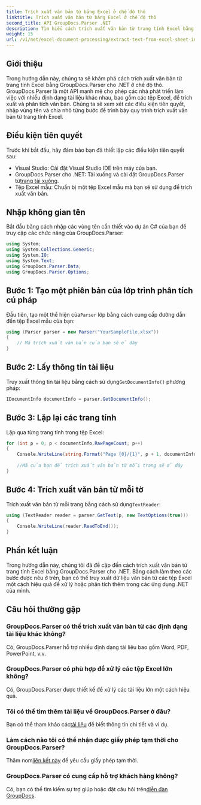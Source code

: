 ```yaml
---
title: Trích xuất văn bản từ bảng Excel ở chế độ thô
linktitle: Trích xuất văn bản từ bảng Excel ở chế độ thô
second_title: API GroupDocs.Parser .NET
description: Tìm hiểu cách trích xuất văn bản từ trang tính Excel bằng GroupDocs.Parser cho .NET trong hướng dẫn toàn diện này. Tải xuống và bắt đầu phân tích cú pháp.
weight: 15
url: /vi/net/excel-document-processing/extract-text-from-excel-sheet-in-raw-mode/
---
```

## Giới thiệu
Trong hướng dẫn này, chúng ta sẽ khám phá cách trích xuất văn bản từ trang tính Excel bằng GroupDocs.Parser cho .NET ở chế độ thô. GroupDocs.Parser là một API mạnh mẽ cho phép các nhà phát triển làm việc với nhiều định dạng tài liệu khác nhau, bao gồm các tệp Excel, để trích xuất và phân tích văn bản. Chúng ta sẽ xem xét các điều kiện tiên quyết, nhập vùng tên và chia nhỏ từng bước để trình bày quy trình trích xuất văn bản từ trang tính Excel.
## Điều kiện tiên quyết
Trước khi bắt đầu, hãy đảm bảo bạn đã thiết lập các điều kiện tiên quyết sau:
- Visual Studio: Cài đặt Visual Studio IDE trên máy của bạn.
-  GroupDocs.Parser cho .NET: Tải xuống và cài đặt GroupDocs.Parser từ[trang tải xuống](https://releases.groupdocs.com/parser/net/).
- Tệp Excel mẫu: Chuẩn bị một tệp Excel mẫu mà bạn sẽ sử dụng để trích xuất văn bản.

## Nhập không gian tên
Bắt đầu bằng cách nhập các vùng tên cần thiết vào dự án C# của bạn để truy cập các chức năng của GroupDocs.Parser:
```csharp
using System;
using System.Collections.Generic;
using System.IO;
using System.Text;
using GroupDocs.Parser.Data;
using GroupDocs.Parser.Options;
```
## Bước 1: Tạo một phiên bản của lớp trình phân tích cú pháp
 Đầu tiên, tạo một thể hiện của`Parser` lớp bằng cách cung cấp đường dẫn đến tệp Excel mẫu của bạn:
```csharp
using (Parser parser = new Parser("YourSampleFile.xlsx"))
{
    // Mã trích xuất văn bản của bạn sẽ ở đây
}
```
## Bước 2: Lấy thông tin tài liệu
 Truy xuất thông tin tài liệu bằng cách sử dụng`GetDocumentInfo()` phương pháp:
```csharp
IDocumentInfo documentInfo = parser.GetDocumentInfo();
```
## Bước 3: Lặp lại các trang tính
Lặp qua từng trang tính trong tệp Excel:
```csharp
for (int p = 0; p < documentInfo.RawPageCount; p++)
{
    Console.WriteLine(string.Format("Page {0}/{1}", p + 1, documentInfo.RawPageCount));
    
    //Mã của bạn để trích xuất văn bản từ mỗi trang sẽ ở đây
}
```
## Bước 4: Trích xuất văn bản từ mỗi tờ
 Trích xuất văn bản từ mỗi trang bằng cách sử dụng`TextReader`:
```csharp
using (TextReader reader = parser.GetText(p, new TextOptions(true)))
{
    Console.WriteLine(reader.ReadToEnd());
}
```

## Phần kết luận
Trong hướng dẫn này, chúng tôi đã đề cập đến cách trích xuất văn bản từ trang tính Excel bằng GroupDocs.Parser cho .NET. Bằng cách làm theo các bước được nêu ở trên, bạn có thể truy xuất dữ liệu văn bản từ các tệp Excel một cách hiệu quả để xử lý hoặc phân tích thêm trong các ứng dụng .NET của mình.

## Câu hỏi thường gặp
### GroupDocs.Parser có thể trích xuất văn bản từ các định dạng tài liệu khác không?
Có, GroupDocs.Parser hỗ trợ nhiều định dạng tài liệu bao gồm Word, PDF, PowerPoint, v.v.
### GroupDocs.Parser có phù hợp để xử lý các tệp Excel lớn không?
Có, GroupDocs.Parser được thiết kế để xử lý các tài liệu lớn một cách hiệu quả.
### Tôi có thể tìm thêm tài liệu về GroupDocs.Parser ở đâu?
 Bạn có thể tham khảo các[tài liệu](https://tutorials.groupdocs.com/parser/net/) để biết thông tin chi tiết và ví dụ.
### Làm cách nào tôi có thể nhận được giấy phép tạm thời cho GroupDocs.Parser?
 Thăm nom[liên kết này](https://purchase.groupdocs.com/temporary-license/) để yêu cầu giấy phép tạm thời.
### GroupDocs.Parser có cung cấp hỗ trợ khách hàng không?
Có, bạn có thể tìm kiếm sự trợ giúp hoặc đặt câu hỏi trên[diễn đàn GroupDocs](https://forum.groupdocs.com/c/parser/17).